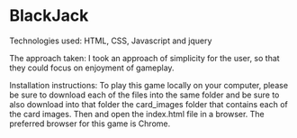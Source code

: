 # BlackJack
Technologies used: HTML, CSS, Javascript and jquery

The approach taken: I took an approach of simplicity for the user, so that they could focus on enjoyment of gameplay.

Installation instructions: To play this game locally on your computer, please be sure to download each of the files into the same folder and be sure to also download into that folder the card_images folder that contains each of the card images. Then and open the index.html file in a browser. The preferred browser for this game is Chrome.
